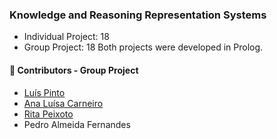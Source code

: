 ### Knowledge and Reasoning Representation Systems

  - Individual Project: 18
  - Group Project: 18
  Both projects were developed in Prolog.

#### :handshake: Contributors - Group Project 
- [Luís Pinto](https://github.com/L-Pinto)
- [Ana Luísa Carneiro](https://github.com/Analucar)
- [Rita Peixoto](https://github.com/rita-peixoto)
- Pedro Almeida Fernandes
